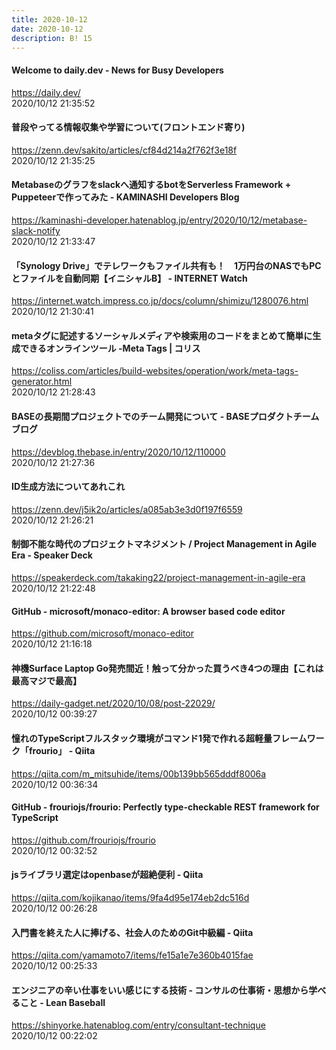 ```yaml
---
title: 2020-10-12
date: 2020-10-12
description: B! 15
---
```


#### Welcome to daily.dev - News for Busy Developers
https://daily.dev/<br>
2020/10/12 21:35:52<br>


#### 普段やってる情報収集や学習について(フロントエンド寄り)
https://zenn.dev/sakito/articles/cf84d214a2f762f3e18f<br>
2020/10/12 21:35:25<br>


#### Metabaseのグラフをslackへ通知するbotをServerless Framework + Puppeteerで作ってみた - KAMINASHI Developers Blog
https://kaminashi-developer.hatenablog.jp/entry/2020/10/12/metabase-slack-notify<br>
2020/10/12 21:33:47<br>


#### 「Synology Drive」でテレワークもファイル共有も！　1万円台のNASでもPCとファイルを自動同期【イニシャルB】 - INTERNET Watch
https://internet.watch.impress.co.jp/docs/column/shimizu/1280076.html<br>
2020/10/12 21:30:41<br>


#### metaタグに記述するソーシャルメディアや検索用のコードをまとめて簡単に生成できるオンラインツール -Meta Tags | コリス
https://coliss.com/articles/build-websites/operation/work/meta-tags-generator.html<br>
2020/10/12 21:28:43<br>


#### BASEの長期間プロジェクトでのチーム開発について - BASEプロダクトチームブログ
https://devblog.thebase.in/entry/2020/10/12/110000<br>
2020/10/12 21:27:36<br>


#### ID生成方法についてあれこれ
https://zenn.dev/j5ik2o/articles/a085ab3e3d0f197f6559<br>
2020/10/12 21:26:21<br>


#### 制御不能な時代のプロジェクトマネジメント / Project Management in Agile Era - Speaker Deck
https://speakerdeck.com/takaking22/project-management-in-agile-era<br>
2020/10/12 21:22:48<br>


#### GitHub - microsoft/monaco-editor: A browser based code editor
https://github.com/microsoft/monaco-editor<br>
2020/10/12 21:16:18<br>


#### 神機Surface Laptop Go発売間近！触って分かった買うべき4つの理由【これは最高マジで最高】
https://daily-gadget.net/2020/10/08/post-22029/<br>
2020/10/12 00:39:27<br>


#### 憧れのTypeScriptフルスタック環境がコマンド1発で作れる超軽量フレームワーク「frourio」 - Qiita
https://qiita.com/m_mitsuhide/items/00b139bb565dddf8006a<br>
2020/10/12 00:36:34<br>


#### GitHub - frouriojs/frourio: Perfectly type-checkable REST framework for TypeScript
https://github.com/frouriojs/frourio<br>
2020/10/12 00:32:52<br>


#### jsライブラリ選定はopenbaseが超絶便利 - Qiita
https://qiita.com/kojikanao/items/9fa4d95e174eb2dc516d<br>
2020/10/12 00:26:28<br>


#### 入門書を終えた人に捧げる、社会人のためのGit中級編 - Qiita
https://qiita.com/yamamoto7/items/fe15a1e7e360b4015fae<br>
2020/10/12 00:25:33<br>


#### エンジニアの辛い仕事をいい感じにする技術 - コンサルの仕事術・思想から学べること - Lean Baseball
https://shinyorke.hatenablog.com/entry/consultant-technique<br>
2020/10/12 00:22:02<br>


